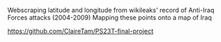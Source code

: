 Webscraping latitude and longitude from wikileaks' record of Anti-Iraq Forces attacks (2004-2009)
Mapping these points onto a map of Iraq

https://github.com/ClaireTam/PS23T-final-project
